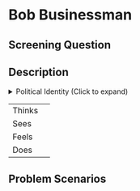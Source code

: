 # Bob Businessman

## Screening Question

## Description
<!-- ·⟐ -->

<details>
<summary>Political Identity (Click to expand)</summary>

| | | |
|-|-|-|
| **Change**         |       |                     |
| Progressive        | ···⟐· | Conservative        |
| **Society**        |       |                     |
| Communitarianism   | ···⟐· | Individualism       |
| Clericalism        | ·⟐··· | Anti-Clericalism    |
| Multiculturalism   | ···⟐· | Nationalism         |
| Democracy          | ⟐···· | Aristocracy         |
| Positive Liberty   | ····⟐ | Negative Liberty    |
| **Foreign Policy** |       |                     |
| Interventionism    | ··⟐·· | Non-Interventionism |
| Multilateralism    | ····⟐ | Unilateralism       |
| Pacifism           | ···⟐· | Militancy           |
| **Trade**          |       |                     |
| Free Trade         | ⟐···· | Fair Trade          |
| Globalism          | ···⟐· | Autarky             |

</details>

|        |   |
| ------ | - |
| Thinks |  |
| Sees   |  |
| Feels  |  |
| Does   |  |

## Problem Scenarios
